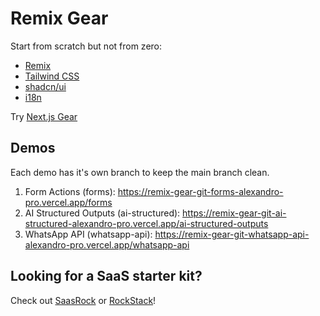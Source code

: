 # Remix Gear

Start from scratch but not from zero:

- [Remix](https://remix.run/)
- [Tailwind CSS](https://tailwindcss.com/)
- [shadcn/ui](https://ui.shadcn.com/)
- [i18n](https://github.com/sergiodxa/remix-i18next)

Try [Next.js Gear](https://github.com/rockstack-dev/nextjs-gear)

## Demos

Each demo has it's own branch to keep the main branch clean.

1. Form Actions (forms): https://remix-gear-git-forms-alexandro-pro.vercel.app/forms
2. AI Structured Outputs (ai-structured): https://remix-gear-git-ai-structured-alexandro-pro.vercel.app/ai-structured-outputs
3. WhatsApp API (whatsapp-api): https://remix-gear-git-whatsapp-api-alexandro-pro.vercel.app/whatsapp-api

## Looking for a SaaS starter kit?

Check out [SaasRock](https://saasrock.com/?ref=remix-gear) or [RockStack](https://rockstack.dev/?ref=remix-gear)!
